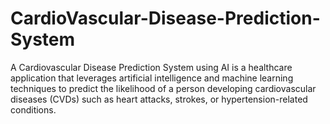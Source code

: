 # CardioVascular-Disease-Prediction-System
A Cardiovascular Disease Prediction System using AI is a healthcare application that leverages artificial intelligence and machine learning techniques to predict the likelihood of a person developing cardiovascular diseases (CVDs) such as heart attacks, strokes, or hypertension-related conditions.
